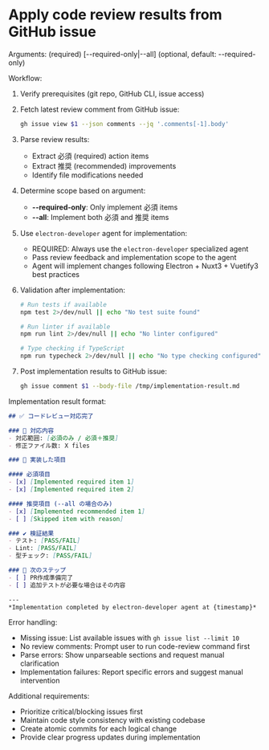 # Apply code review results from GitHub issue

Arguments: <issue-number> (required) [--required-only|--all] (optional, default: --required-only)

Workflow:

1. Verify prerequisites (git repo, GitHub CLI, issue access)

2. Fetch latest review comment from GitHub issue:

   ```bash
   gh issue view $1 --json comments --jq '.comments[-1].body'
   ```

3. Parse review results:
   - Extract 必須 (required) action items
   - Extract 推奨 (recommended) improvements
   - Identify file modifications needed

4. Determine scope based on argument:
   - **--required-only**: Only implement 必須 items
   - **--all**: Implement both 必須 and 推奨 items

5. Use `electron-developer` agent for implementation:
   - REQUIRED: Always use the `electron-developer` specialized agent
   - Pass review feedback and implementation scope to the agent
   - Agent will implement changes following Electron + Nuxt3 + Vuetify3 best practices

6. Validation after implementation:

   ```bash
   # Run tests if available
   npm test 2>/dev/null || echo "No test suite found"

   # Run linter if available
   npm run lint 2>/dev/null || echo "No linter configured"

   # Type checking if TypeScript
   npm run typecheck 2>/dev/null || echo "No type checking configured"
   ```

7. Post implementation results to GitHub issue:

   ```bash
   gh issue comment $1 --body-file /tmp/implementation-result.md
   ```

Implementation result format:

```markdown
## ✅ コードレビュー対応完了

### 📝 対応内容
- 対応範囲: [必須のみ / 必須＋推奨]
- 修正ファイル数: X files

### 🔧 実装した項目

#### 必須項目
- [x] [Implemented required item 1]
- [x] [Implemented required item 2]

#### 推奨項目 (--all の場合のみ)
- [x] [Implemented recommended item 1]
- [ ] [Skipped item with reason]

### ✔️ 検証結果
- テスト: [PASS/FAIL]
- Lint: [PASS/FAIL]
- 型チェック: [PASS/FAIL]

### 📌 次のステップ
- [ ] PR作成準備完了
- [ ] 追加テストが必要な場合はその内容

---
*Implementation completed by electron-developer agent at {timestamp}*
```

Error handling:

- Missing issue: List available issues with `gh issue list --limit 10`
- No review comments: Prompt user to run code-review command first
- Parse errors: Show unparseable sections and request manual clarification
- Implementation failures: Report specific errors and suggest manual intervention

Additional requirements:

- Prioritize critical/blocking issues first
- Maintain code style consistency with existing codebase
- Create atomic commits for each logical change
- Provide clear progress updates during implementation
